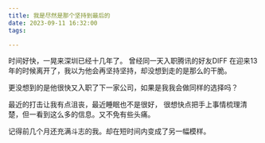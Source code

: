 ```yaml
---
title: 我是尽然是那个坚持到最后的
date: 2023-09-11 16:32:00
tags: 

---
```

时间好快，一晃来深圳已经十几年了。
曾经同一天入职腾讯的好友DIFF 在迎来13年的时候离开了，我以为他会再坚持坚持，却没想到走的是那么的干脆。

更没想到的是他很快又入职了下一家公司，如果是我我会做同样的选择吗？

最近的打击让我有点沮丧，最近睡眠也不是很好， 很想快点把手上事情梳理清楚，但一看到这么多的信息。又不免有些头痛。

记得前几个月还充满斗志的我。却在短时间内变成了另一幅模样。





